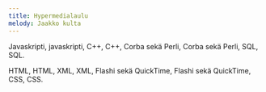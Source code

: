 ```yaml
---
title: Hypermedialaulu
melody: Jaakko kulta
---
```


Javaskripti, javaskripti, C++, C++,
Corba sekä Perli, Corba sekä Perli,
SQL, SQL.

HTML, HTML, XML, XML,
Flashi sekä QuickTime, Flashi sekä QuickTime,
CSS, CSS.
